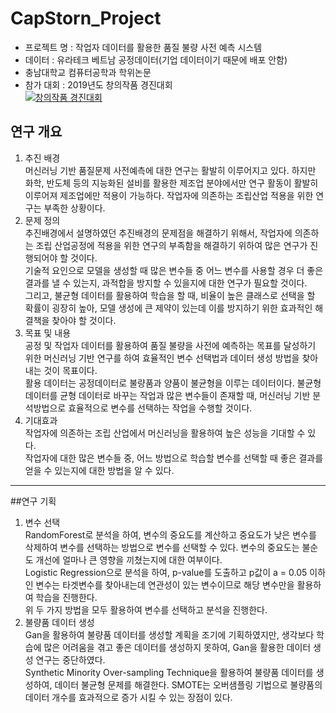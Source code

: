 # CapStorn_Project
- 프로젝트 명 : 작업자 데이터를 활용한 품질 불량 사전 예측 시스템
- 데이터 : 유라테크 베트남 공정데이터(기업 데이터이기 때문에 배포 안함)
- 충남대학교 컴퓨터공학과 학위논문
- 참가 대회 : 2019년도 창의작품 경진대회  
[![창의작품 경진대회](https://img.youtube.com/vi/o6ouqZAxguw/0.jpg)](https://www.youtube.com/watch?v=o6ouqZAxguw) 
## 연구 개요
1. 추진 배경  
머신러닝 기반 품질문제 사전예측에 대한 연구는 활발히 이루어지고 있다. 하지만 화학, 반도체 등의 지능화된 설비를 활용한 제조업 분야에서만 연구 활동이 활발히 이루어져 제조업에만 적용이 가능하다. 작업자에 의존하는 조립산업 적용을 위한 연구는 부족한 상황이다.
1. 문제 정의  
추진배경에서 설명하였던 추진배경의 문제점을 해결하기 위해서, 작업자에 의존하는 조립 산업공정에 적용을 위한 연구의 부족함을 해결하기 위하여 많은 연구가 진행되어야 할 것이다.  
기술적 요인으로 모델을 생성할 때 많은 변수들 중 어느 변수를 사용할 경우 더 좋은 결과를 낼 수 있는지, 과적합을 방지할 수 있을지에 대한 연구가 필요할 것이다.  
그리고, 불균형 데이터를 활용하여 학습을 할 때, 비율이 높은 클래스로 선택을 할 확률이 굉장히 높아, 모델 생성에 큰 제약이 있는데 이를 방지하기 위한 효과적인 해결책을 찾아야 할 것이다.  
1. 목표 및 내용  
공정 및 작업자 데이터를 활용하여 품질 불량을 사전에 예측하는 목표를 달성하기 위한 머신러닝 기반 연구를 하여 효율적인 변수 선택법과 데이터 생성 방법을 찾아내는 것이 목표이다.  
활용 데이터는 공정데이터로 불량품과 양품이 불균형을 이루는 데이터이다. 불균형 데이터를 균형 데이터로 바꾸는 작업과 많은 변수들이 존재할 때, 머신러닝 기반 분석방법으로 효율적으로 변수를 선택하는 작업을 수행할 것이다.
1. 기대효과  
작업자에 의존하는 조립 산업에서 머신러닝을 활용하여 높은 성능을 기대할 수 있다.  
작업자에 대한 많은 변수들 중, 어느 방법으로 학습할 변수를 선택할 때 좋은 결과를 얻을 수 있는지에 대한 방법을 알 수 있다.
--------------------------
##연구 기획
1. 변수 선택  
RandomForest로 분석을 하여, 변수의 중요도를 계산하고 중요도가 낮은 변수를 삭제하여 변수를 선택하는 방법으로 변수를 선택할 수 있다. 변수의 중요도는 불순도 개선에 얼마나 큰 영향을 끼쳤는지에 대한 여부이다.  
Logistic Regression으로 분석을 하여, p-value를 도출하고 p값이 a = 0.05 이하인 변수는 타겟변수를 찾아내는데 연관성이 있는 변수이므로 해당 변수만을 활용하여 학습을 진행한다.  
위 두 가지 방법을 모두 활용하여 변수를 선택하고 분석을 진행한다.  
1. 불량품 데이터 생성  
Gan을 활용하여 불량품 데이터를 생성할 계획을 조기에 기획하였지만, 생각보다 학습에 많은 어려움을 겪고 좋은 데이터를 생성하지 못하여, Gan을 활용한 데이터 생성 연구는 중단하였다.  
Synthetic Minority Over-sampling Technique을 활용하여 불량품 데이터를 생성하여, 데이터 불균형 문제를 해결한다. SMOTE는 오버샘플링 기법으로 불량품의 데이터 개수를 효과적으로 증가 시킬 수 있는 장점이 있다.  
